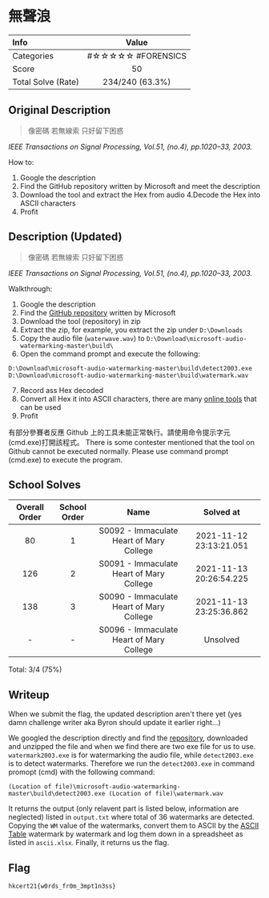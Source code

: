 # 無聲浪

| Info | Value |
| :--- | :-----: |
| Categories | #☆☆☆☆☆ #FORENSICS |
| Score | 50 |
| Total Solve (Rate) | 234/240 (63.3%) |

## Original Description
> 像密碼 若無線索 只好留下困惑

_IEEE Transactions on Signal Processing, Vol.51, (no.4), pp.1020–33, 2003._

How to:
1. Google the description
2. Find the GitHub repository written by Microsoft and meet the description
3. Download the tool and extract the Hex from audio
4.Decode the Hex into ASCII characters
5. Profit

## Description (Updated)

> 像密碼 若無線索
> 只好留下困惑

_IEEE Transactions on Signal Processing, Vol.51, (no.4), pp.1020–33, 2003._

Walkthrough:

1. Google the description
2. Find the [GitHub repository](https://github.com/toots/microsoft-audio-watermarking) written by Microsoft 
3. Download the tool (repository) in zip
4. Extract the zip, for example, you extract the zip under `D:\Downloads`
5. Copy the audio file (`waterwave.wav`) to `D:\Download\microsoft-audio-watermarking-master\build\`
6. Open the command prompt and execute the following:
```
D:\Download\microsoft-audio-watermarking-master\build\detect2003.exe D:\Download\microsoft-audio-watermarking-master\build\watermark.wav
```
7. Record ass Hex decoded
7. Convert all Hex it into ASCII characters, there are many [online tools](https://www.binaryhexconverter.com/hex-to-ascii-text-converter) that can be used
8. Profit

有部分參賽者反應 Github 上的工具未能正常執行。請使用命令提示字元(cmd.exe)打開該程式。
There is some contester mentioned that the tool on Github cannot be executed normally. Please use command prompt (cmd.exe) to execute the program.

## School Solves
| Overall Order | School Order | Name | Solved at |
| :-: | :-: | :-: | :-: |
| 80 | 1 |  S0092 - Immaculate Heart of Mary College | 2021-11-12 23:13:21.051 |
| 126 | 2 |  S0091 - Immaculate Heart of Mary College | 2021-11-13 20:26:54.225 |
| 138 | 3 | S0090 - Immaculate Heart of Mary College | 2021-11-13 23:25:36.862 |
| - | - | S0096 - Immaculate Heart of Mary College | Unsolved |

Total: 3/4 (75%)

## Writeup
When we submit the flag, the updated description aren't there yet (yes damn challenge writer aka Byron should update it earlier right...)

We googled the description directly and find the [repository](https://github.com/toots/microsoft-audio-watermarking), downloaded and unzipped the file and when we find there are two exe file for us to use. `watermark2003.exe` is for watermarking the audio file, while `detect2003.exe` is to detect watermarks. Therefore we run the `detect2003.exe` in command promopt (cmd) with the following command:
```
(Location of file)\microsoft-audio-watermarking-master\build\detect2003.exe (Location of file)\watermark.wav
```

It returns the output (only relavent part is listed below, information are neglected) listed in `output.txt` where total of 36 watermarks are detected. Copying the `WM` value of the watermarks, convert them to ASCII by the [ASCII Table](https://www.asciitable.com/) watermark by watermark and log them down in a spreadsheet as listed in `ascii.xlsx`. Finally, it returns us the flag.


## Flag
`hkcert21{w0rds_fr0m_3mpt1n3ss}`